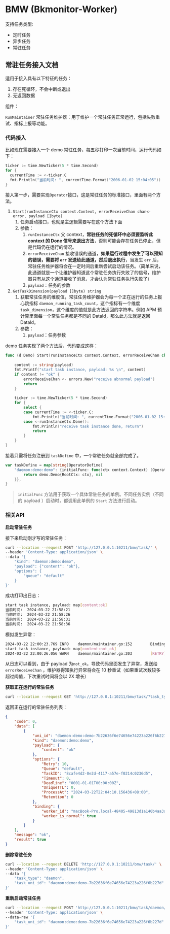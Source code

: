 # BMW (Bkmonitor-Worker) 

支持任务类型:
* 定时任务
* 异步任务
* 常驻任务

## 常驻任务接入文档

适用于接入具有以下特征的任务：

1. 存在死循环，不会中断或退出
2. 无返回数据

组件：

`RunMaintainer` 常驻任务维护器：用于维护一个常驻任务正常运行，包括失败重试、指标上报等功能。

### 代码接入

比如现在需要接入一个 demo 常驻任务，每五秒打印一次当前时间，运行代码如下：

```go
ticker := time.NewTicker(5 * time.Second)
for {
  currentTime := <-ticker.C
  fmt.Println("当前时间: ", currentTime.Format("2006-01-02 15:04:05"))
}
```

接入第一步，需要实现`Operator`接口，这是常驻任务的标准接口，里面有两个方法。

1. `Start(runInstanceCtx context.Context, errorReceiveChan chan<- error, payload []byte)`
    1. 任务启动接口，也就是主逻辑需要写在这个方法下面
    2. 参数：
        1. `runInstanceCtx`  父 context，**常驻任务的死循环中必须要监听此 context 的 Done 信号来退出方法**，否则可能会存在任务已停止，但是代码仍在运行的情况。
        2. `errorReceiveChan` 接收错误的通道，**如果运行过程中发生了可以预知的错误，需要将 `err` 发送给此通道，然后退出执行**，当发生 `err` 后，常驻任务维护器将会在一定时间后重新尝试启动该任务。（简单来说，此通道就是一个让维护器知道这个常驻任务执行失败了的信号，维护器只有从这个通道接收了消息，才会认为常驻任务执行失败了）
        3. `payload`：任务的参数
2. `GetTaskDimension(payload []byte) string`
    1. 获取常驻任务的维度值，常驻任务维护器会为每一个正在运行的任务上报心跳指标 `daemon_running_task_count`，这个指标有一个维度 `task_dimension`，这个维度的值就是此方法返回的字符串。例如 APM 预计算里面每一个常驻任务都是不同的 DataId，那么此方法就是返回 DataId。
    2. 参数：
        1. `payload`：任务参数

demo 任务实现了两个方法后，代码变成这样：

```go
func (d Demo) Start(runInstanceCtx context.Context, errorReceiveChan chan<- error, payload []byte) {
	
	content := string(payload)
	fmt.Printf("start task instance, payload: %s \n", content)
	if content != "ok" {
		errorReceiveChan <- errors.New("receive abnormal payload")
		return
	}
	
	ticker := time.NewTicker(5 * time.Second)
	for {
		select {
		case currentTime := <-ticker.C:
			fmt.Println("当前时间: ", currentTime.Format("2006-01-02 15:04:05"))
		case <-runInstanceCtx.Done():
			fmt.Println("receive task instance done, return")
			return
		}
	}
}
```

接着只需将任务注册到 `taskDefine` 中，一个常驻任务就全部完成了。

```go
var taskDefine = map[string]OperatorDefine{
	"daemon:demo:demo": {initialFunc: func(ctx context.Context) (Operator, error) {
		return demo.Demo{RootCtx: ctx}, nil
	}},
}
```

> `initialFunc` 方法用于获取一个具体常驻任务的单例。不同任务实例（不同的 payload ）启动时，都调用此单例的 `Start` 方法进行启动。



### 相关API

**启动常驻任务**

接下来启动刚才写的常驻任务：

```bash
curl --location --request POST 'http://127.0.0.1:10211/bmw/task/' \
--header 'Content-Type: application/json' \
--data '{
    "kind": "daemon:demo:demo",
    "payload": {"content": "ok"},
    "options": {
        "queue": "default"
    }
}'
```

成功打印出日志：

```bash
start task instance, payload: map[content:ok] 
当前时间:  2024-03-22 21:58:21
当前时间:  2024-03-22 21:58:26
当前时间:  2024-03-22 21:58:31
当前时间:  2024-03-22 21:58:36
```

模拟发生异常：

```bash
2024-03-22 22:00:23.769 INFO    daemon/maintainer.go:152        Binding(daemon:demo:demo-7b22636f6e74656e74223a226e6f745f6f6b227d <------> macBook-Pro.local-47229-95439a0b3fb74b2384703b029b218366) is discovered, task is started, payload: {"content":"not_ok"}
start task instance, payload: map[content:not_ok] 
2024-03-22 22:00:26.056 WARN    daemon/maintainer.go:203        [RETRY] receive ERROR: receive abnormal payload. Task: daemon:demo:demo-7b22636f6e74656e74223a226e6f745f6f6b227d, retryCount: 1 reloadCount: 0 The retry time of the next attempt is: 2024-03-22 22:00:36.055982 +0800 CST m=+32.348077292, (10.00 seconds later)
```

从日志可以看到，由于 payload 为`not_ok`，导致代码里面发生了异常，发送给 `errorReceiveChan` ，维护器得知执行异常将会在 10 秒重试（如果重试次数较多超过阈值，下次重试时间将会以 2X 增长）

**获取正在运行的常驻任务**

```bash
curl --location --request GET 'http://127.0.0.1:10211/bmw/task/?task_type=daemon'
```

返回正在运行的常驻任务列表：

```json
{
    "code": 0,
    "data": [
        {
            "uni_id": "daemon:demo:demo-7b22636f6e74656e74223a226f6b227d",
            "kind": "daemon:demo:demo",
            "payload": {
                "content": "ok"
            },
            "options": {
                "Retry": 10,
                "Queue": "default",
                "TaskID": "8cafe4d2-0e2d-4117-a57e-f0214c0236d5",
                "Timeout": 0,
                "Deadline": "0001-01-01T00:00:00Z",
                "UniqueTTL": 0,
                "ProcessAt": "2024-03-22T22:04:10.156436+08:00",
                "Retention": 0
            },
            "binding": {
                "worker_id": "macBook-Pro.local-48405-49813d1a140b4aa3accefe0844a9fccd",
                "worker_is_normal": true
            }
        }
    ],
    "message": "ok",
    "result": true
}
```

**删除常驻任务**

```bash
curl --location --request DELETE 'http://127.0.0.1:10211/bmw/task/' \
--header 'Content-Type: application/json' \
--data '{
    "task_type": "daemon",
    "task_uni_id": "daemon:demo:demo-7b22636f6e74656e74223a226f6b227d"
}'
```

**重新启动常驻任务**

```bash
curl --location --request POST 'http://127.0.0.1:10211/bmw/task/daemon/reload' \
--header 'Content-Type: application/json' \
--data-raw '{
    "task_uni_id": "daemon:demo:demo-7b22636f6e74656e74223a226f6b227d"
}'
```


